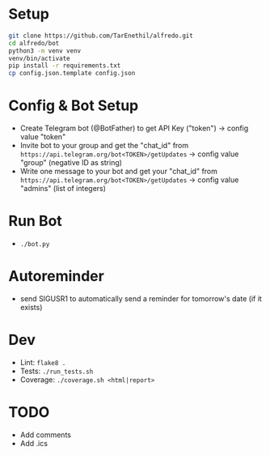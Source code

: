 # Setup
```bash
git clone https://github.com/TarEnethil/alfredo.git
cd alfredo/bot
python3 -m venv venv
venv/bin/activate
pip install -r requirements.txt
cp config.json.template config.json
```

# Config & Bot Setup
* Create Telegram bot (@BotFather) to get API Key ("token") -> config value "token"
* Invite bot to your group and get the "chat_id" from `https://api.telegram.org/bot<TOKEN>/getUpdates` -> config value "group" (negative ID as string)
* Write one message to your bot and get your "chat_id" from `https://api.telegram.org/bot<TOKEN>/getUpdates` -> config value "admins" (list of integers)

# Run Bot
* `./bot.py`

# Autoreminder
* send SIGUSR1 to automatically send a reminder for tomorrow's date (if it exists)

# Dev
* Lint: `flake8 .`
* Tests: `./run_tests.sh`
* Coverage: `./coverage.sh <html|report>`

# TODO
* Add comments
* Add .ics